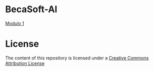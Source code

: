 # BecaSoft-AI

[Modulo 1](module-1/README.md)

# License
The content of this repository is licensed under a [Creative Commons Attribution License](./LICENSE)
